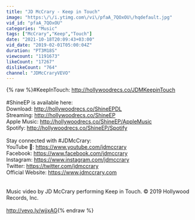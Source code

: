 ```yaml
---
title: "JD McCrary - Keep in Touch"
image: "https:\/\/i.ytimg.com\/vi\/pfaA_7QOxOU\/hqdefault.jpg"
vid_id: "pfaA_7QOxOU"
categories: "Music"
tags: ["McCrary","Keep","Touch"]
date: "2021-10-18T20:09:43+03:00"
vid_date: "2019-02-01T05:00:04Z"
duration: "PT3M18S"
viewcount: "1191673"
likeCount: "17267"
dislikeCount: "764"
channel: "JDMcCraryVEVO"
---
```

{% raw %}#KeepInTouch: <a rel="nofollow" target="blank" href="http://hollywoodrecs.co/JDMKeepinTouch">http://hollywoodrecs.co/JDMKeepinTouch</a><br /><br />#ShineEP is available here:<br />Download: <a rel="nofollow" target="blank" href="http://hollywoodrecs.co/ShineEPDL">http://hollywoodrecs.co/ShineEPDL</a><br />Streaming: <a rel="nofollow" target="blank" href="http://hollywoodrecs.co/ShineEP">http://hollywoodrecs.co/ShineEP</a><br />Apple Music: <a rel="nofollow" target="blank" href="http://hollywoodrecs.co/ShineEP/AppleMusic">http://hollywoodrecs.co/ShineEP/AppleMusic</a><br />Spotify: <a rel="nofollow" target="blank" href="http://hollywoodrecs.co/ShineEP/Spotify">http://hollywoodrecs.co/ShineEP/Spotify</a><br /><br />Stay connected with #JDMcCrary:<br />YouTube 🔔: <a rel="nofollow" target="blank" href="https://www.youtube.com/jdmccrary">https://www.youtube.com/jdmccrary</a><br />Facebook: <a rel="nofollow" target="blank" href="https://www.facebook.com/jdmccrary">https://www.facebook.com/jdmccrary</a><br />Instagram: <a rel="nofollow" target="blank" href="https://www.instagram.com/jdmccrary">https://www.instagram.com/jdmccrary</a><br />Twitter: <a rel="nofollow" target="blank" href="https://twitter.com/jdmccrary">https://twitter.com/jdmccrary</a><br />Official Website: <a rel="nofollow" target="blank" href="https://www.jdmccrary.com">https://www.jdmccrary.com</a><br /><br /><br />Music video by JD McCrary performing Keep in Touch. © 2019 Hollywood Records, Inc.<br /><br /><a rel="nofollow" target="blank" href="http://vevo.ly/wjjxAG">http://vevo.ly/wjjxAG</a>{% endraw %}
